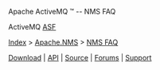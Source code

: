 Apache ActiveMQ ™ -- NMS FAQ 

ActiveMQ [ASF](http://www.apache.org)

[Index](index.html) > [Apache.NMS](apachenms.html) > [NMS FAQ](nms-faq.html)

[Download](download.html) | [API](nms-api.html) | [Source](source.html) | [Forums](http://activemq.apache.org/discussion-forums.html) | [Support](http://activemq.apache.org/support.html)


